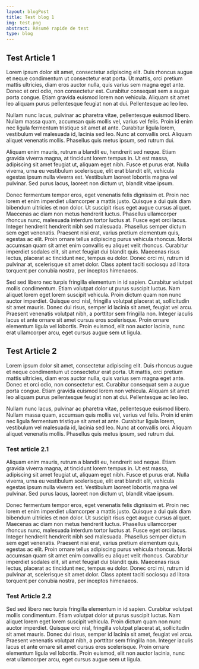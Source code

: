 ```yaml
---
layout: blogPost
title: Test blog 1
img: test.png
abstract: Résumé rapide de test
type: blog
---
```


## Test Article 1



Lorem ipsum dolor sit amet, consectetur adipiscing elit. Duis rhoncus augue et neque condimentum ut consectetur erat porta. Ut mattis, orci pretium mattis ultricies, diam eros auctor nulla, quis varius sem magna eget ante. Donec et orci odio, non consectetur est. Curabitur consequat sem a augue porta congue. Etiam gravida euismod lorem non vehicula. Aliquam sit amet leo aliquam purus pellentesque feugiat non at dui. Pellentesque ac leo leo.

Nullam nunc lacus, pulvinar ac pharetra vitae, pellentesque euismod libero. Nullam massa quam, accumsan quis mollis vel, varius vel felis. Proin id enim nec ligula fermentum tristique sit amet at ante. Curabitur ligula lorem, vestibulum vel malesuada id, lacinia sed leo. Nunc at convallis orci. Aliquam aliquet venenatis mollis. Phasellus quis metus ipsum, sed rutrum dui.

Aliquam enim mauris, rutrum a blandit eu, hendrerit sed neque. Etiam gravida viverra magna, at tincidunt lorem tempus in. Ut est massa, adipiscing sit amet feugiat ut, aliquam eget nibh. Fusce et purus erat. Nulla viverra, urna eu vestibulum scelerisque, elit erat blandit elit, vehicula egestas ipsum nulla viverra est. Vestibulum laoreet lobortis magna vel pulvinar. Sed purus lacus, laoreet non dictum ut, blandit vitae ipsum.

Donec fermentum tempor eros, eget venenatis felis dignissim et. Proin nec lorem et enim imperdiet ullamcorper a mattis justo. Quisque a dui quis diam bibendum ultricies et non dolor. Ut suscipit risus eget augue cursus aliquet. Maecenas ac diam non metus hendrerit luctus. Phasellus ullamcorper rhoncus nunc, malesuada interdum tortor luctus at. Fusce eget orci lacus. Integer hendrerit hendrerit nibh sed malesuada. Phasellus semper dictum sem eget venenatis. Praesent nisi erat, varius pretium elementum quis, egestas ac elit. Proin ornare tellus adipiscing purus vehicula rhoncus. Morbi accumsan quam sit amet enim convallis eu aliquet velit rhoncus. Curabitur imperdiet sodales elit, sit amet feugiat dui blandit quis. Maecenas risus lectus, placerat ac tincidunt nec, tempus eu dolor. Donec orci mi, rutrum id pulvinar at, scelerisque sit amet dolor. Class aptent taciti sociosqu ad litora torquent per conubia nostra, per inceptos himenaeos.

Sed sed libero nec turpis fringilla elementum in id sapien. Curabitur volutpat mollis condimentum. Etiam volutpat dolor ut purus suscipit luctus. Nam aliquet lorem eget lorem suscipit vehicula. Proin dictum quam non nunc auctor imperdiet. Quisque orci nisl, fringilla volutpat placerat at, sollicitudin sit amet mauris. Donec dui risus, semper id lacinia sit amet, feugiat vel arcu. Praesent venenatis volutpat nibh, a porttitor sem fringilla non. Integer iaculis lacus et ante ornare sit amet cursus eros scelerisque. Proin ornare elementum ligula vel lobortis. Proin euismod, elit non auctor lacinia, nunc erat ullamcorper arcu, eget cursus augue sem ut ligula. 

## Test Article 2



Lorem ipsum dolor sit amet, consectetur adipiscing elit. Duis rhoncus augue et neque condimentum ut consectetur erat porta. Ut mattis, orci pretium mattis ultricies, diam eros auctor nulla, quis varius sem magna eget ante. Donec et orci odio, non consectetur est. Curabitur consequat sem a augue porta congue. Etiam gravida euismod lorem non vehicula. Aliquam sit amet leo aliquam purus pellentesque feugiat non at dui. Pellentesque ac leo leo.

Nullam nunc lacus, pulvinar ac pharetra vitae, pellentesque euismod libero. Nullam massa quam, accumsan quis mollis vel, varius vel felis. Proin id enim nec ligula fermentum tristique sit amet at ante. Curabitur ligula lorem, vestibulum vel malesuada id, lacinia sed leo. Nunc at convallis orci. Aliquam aliquet venenatis mollis. Phasellus quis metus ipsum, sed rutrum dui.

### Test article 2.1

Aliquam enim mauris, rutrum a blandit eu, hendrerit sed neque. Etiam gravida viverra magna, at tincidunt lorem tempus in. Ut est massa, adipiscing sit amet feugiat ut, aliquam eget nibh. Fusce et purus erat. Nulla viverra, urna eu vestibulum scelerisque, elit erat blandit elit, vehicula egestas ipsum nulla viverra est. Vestibulum laoreet lobortis magna vel pulvinar. Sed purus lacus, laoreet non dictum ut, blandit vitae ipsum.

Donec fermentum tempor eros, eget venenatis felis dignissim et. Proin nec lorem et enim imperdiet ullamcorper a mattis justo. Quisque a dui quis diam bibendum ultricies et non dolor. Ut suscipit risus eget augue cursus aliquet. Maecenas ac diam non metus hendrerit luctus. Phasellus ullamcorper rhoncus nunc, malesuada interdum tortor luctus at. Fusce eget orci lacus. Integer hendrerit hendrerit nibh sed malesuada. Phasellus semper dictum sem eget venenatis. Praesent nisi erat, varius pretium elementum quis, egestas ac elit. Proin ornare tellus adipiscing purus vehicula rhoncus. Morbi accumsan quam sit amet enim convallis eu aliquet velit rhoncus. Curabitur imperdiet sodales elit, sit amet feugiat dui blandit quis. Maecenas risus lectus, placerat ac tincidunt nec, tempus eu dolor. Donec orci mi, rutrum id pulvinar at, scelerisque sit amet dolor. Class aptent taciti sociosqu ad litora torquent per conubia nostra, per inceptos himenaeos.

### Test Article 2.2

Sed sed libero nec turpis fringilla elementum in id sapien. Curabitur volutpat mollis condimentum. Etiam volutpat dolor ut purus suscipit luctus. Nam aliquet lorem eget lorem suscipit vehicula. Proin dictum quam non nunc auctor imperdiet. Quisque orci nisl, fringilla volutpat placerat at, sollicitudin sit amet mauris. Donec dui risus, semper id lacinia sit amet, feugiat vel arcu. Praesent venenatis volutpat nibh, a porttitor sem fringilla non. Integer iaculis lacus et ante ornare sit amet cursus eros scelerisque. Proin ornare elementum ligula vel lobortis. Proin euismod, elit non auctor lacinia, nunc erat ullamcorper arcu, eget cursus augue sem ut ligula. 
